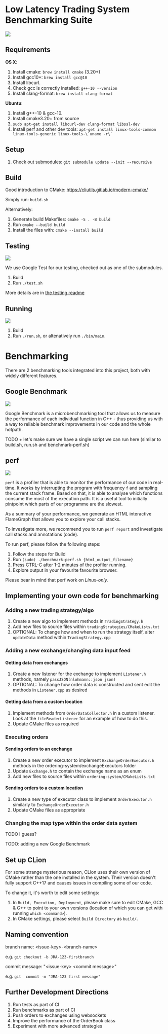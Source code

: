 # Low Latency Trading System Benchmarking Suite

![](doc/images/CPP%20Project%20Design.jpg)

## Requirements
**OS X**:

1. Install cmake: `brew install cmake` (3.20+)
1. Install gcc10+: `brew install gcc@10`
1. Install libcurl.
1. Check gcc is correctly installed: `g++-10 --version`
1. Install clang-format: `brew install clang-format`

**Ubuntu**:
1. Install g++-10 & gcc-10.
1. Install cmake3.20+ from source
1. `sudo apt-get install libcurl-dev clang-format libssl-dev`
1. Install perf and other dev tools: ```apt-get install linux-tools-common 
   linux-tools-generic linux-tools-\`uname -r\` ```

## Setup
1. Check out submodules: `git submodule update --init --recursive`

## Build
Good introduction to CMake: https://cliutils.gitlab.io/modern-cmake/

Simply run: `build.sh`

Alternatively:

1. Generate build Makefiles: `cmake -S . -B build`
1. Run `cmake --build build`
1. Install the files with: `cmake --install build`

## Testing
![](doc/images/tests.png)

We use Google Test for our testing, checked out as one of the submodules.

1. Build
2. Run `./test.sh`

More details are in [the testing readme](test/README.md)

## Running
![](doc/images/sample_run.png)

1. Build
2. Run `./run.sh`, or altenatively run `./bin/main`.



# Benchmarking

There are 2 benchmarking tools integrated into this project, both with 
widely different features. 

## Google Benchmark
![](doc/images/google-benchmark.png)

Google Benchmark is a microbenchmarking tool that allows us to measure the 
performance of each individual function in C++ - thus providing us with a 
way to reliable benchmark improvements in our code and the whole hotpath.


TODO + let's make sure we have a single script we can run here (similar to 
build.sh, run.sh and benchmark-perf.sh)

## perf
![](doc/images/flame_graph.png)

`perf` is a profiler that is able to monitor the performance of our code in 
real-time. It works by interrupting the program with frequency `f` and sampling 
the current stack frame. Based on that, it is able to analyse which 
functions consume the most of the execution path. It is a useful tool to 
initially pintpoint which parts of our programme are the slowest.

As a summary of your performance, we generate an HTML interactive FlameGraph that allows you to explore your call stacks.

To investigate more, we recommend you to run `perf report` and investigate call stacks and annotations (code).

To run perf, please follow the following steps:

1. Follow the steps for Build
1. Run `(sudo) ./benchmark-perf.sh {html_output_filename}`
1. Press CTRL-C after 1-2 minutes of the profiler running.
1. Explore output in your favourite favourite browser.

Please bear in mind that perf work on *Linux-only.*

## Implementing your own code for benchmarking

### Adding a new trading strategy/algo

1. Create a new algo to implement methods in `TradingStrategy.h`
2. Add new files to source files within `tradingStrategies/CMakeLists.txt`
3. OPTIONAL: To change how and when to run the strategy itself, alter `updateData` method within `TradingStrategy.cpp`


### Adding a new exchange/changing data input feed  

#### Getting data from exchanges 
1. Create a new listener for the exchange to implement `Listener.h` methods, namely `passJSON(nlohmann::json json)`
2. OPTIONAL: To change how order data is constructed and sent edit the methods in `Listener.cpp` as desired

#### Getting data from a custom location
1. Implement methods from `OrderDataCollector.h` in a custom listener. Look at the `fileReaderListener` for an example
of how to do this.
2. Update CMake files as required

### Executing orders

#### Sending orders to an exchange 

1. Create a new order executor to implement `ExchangeOrderExecutor.h` methods in the ordering-system/exchangeExecutors folder
2. Update `Exchange.h` to contain the exchange name as an enum
3. Add new files to source files within `ordering-system/CMakeLists.txt`

#### Sending orders to a custom location

1. Create a new type of executor class to implement `OrderExecutor.h` similarly to `ExchangeOrderExecutor.h`
2. Update CMake files as appropriate

### Changing the map type within the order data system 
TODO I guess?

TODO: adding a new Google Benchmark

## Set up CLion
For some strange mysterious reason, CLion uses their own version of CMake
rather than the one installed in the system. Their version doesn't fully
support C++17 and causes issues in compiling some of our code.

To change it, it's worth to edit some settings:

1. In `Build, Execution, Deployment`, please make sure to edit CMake, GCC \&
   G++ to point to your own versions (location of which you can get with
   running `which <command>`).
1. In CMake settings, please select `Build Directory` as `build/`.

## Naming convention

branch name: \<issue-key\>-\<branch-name\>

e.g. `git checkout -b JRA-123-firstbranch`

commit message: "\<issue-key\> \<commit message\>"

e.g. `git  commit -m "JRA-123 first message"`

## Further Development Directions
1. Run tests as part of CI
1. Run benchmarks as part of CI
1. Push orders to exchanges using websockets
1. Improve the performance of the OrderBook class
1. Experiment with more advanced strategies